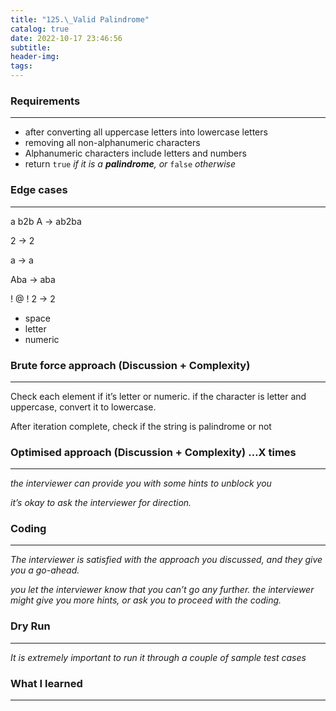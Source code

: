 ```yaml
---
title: "125.\_Valid Palindrome"
catalog: true
date: 2022-10-17 23:46:56
subtitle:
header-img:
tags:
---
```

### **Requirements**

---

- after converting all uppercase letters into lowercase letters
- removing all non-alphanumeric characters
- Alphanumeric characters include letters and numbers
- return `true` *if it is a **palindrome**, or* `false` *otherwise*

### **Edge cases**

---

a b2b A → ab2ba

2 → 2

a → a

Aba → aba

! @ ! 2 → 2

- space
- letter
- numeric

### **Brute force approach (Discussion + Complexity)**

---

Check each element if it’s letter or numeric. if the character is letter and uppercase, convert it to lowercase. 

After iteration complete, check if the string is palindrome or not

### **Optimised approach (Discussion + Complexity) …X times**

---

*the interviewer can provide you with some hints to unblock you*

*it’s okay to ask the interviewer for direction.*

### **Coding**

---

*The interviewer is satisfied with the approach you discussed, and they give you a go-ahead.*

*you let the interviewer know that you can’t go any further. the interviewer might give you more hints, or ask you to proceed with the coding.*

### **Dry Run**

---

*It is extremely important to run it through a couple of sample test cases*

### What I learned

---
